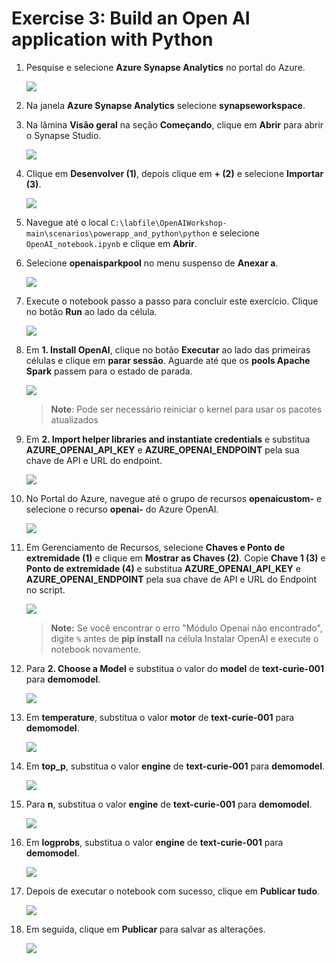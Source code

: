 # Exercise 3: Build an Open AI application with Python

1. Pesquise e selecione **Azure Synapse Analytics** no portal do Azure.

      ![](images/p2-1.png)

1. Na janela **Azure Synapse Analytics** selecione **synapseworkspace<inject key="DeploymentID" enableCopy="false"/>**.   

1. Na lâmina **Visão geral** na seção **Começando**, clique em **Abrir** para abrir o Synapse Studio.
     
     ![](../openai_batch_pipeline/images/image(9).png)
    
1. Clique em **Desenvolver (1)**, depois clique em **+ (2)** e selecione **Importar (3)**.

    ![](images/import-note-1.png)

1. Navegue até o local `C:\labfile\OpenAIWorkshop-main\scenarios\powerapp_and_python\python` e selecione `OpenAI_notebook.ipynb` e clique em **Abrir**.

1. Selecione **openaisparkpool** no menu suspenso de **Anexar a**.

    ![](images/openai-sparkpool.png)

1. Execute o notebook passo a passo para concluir este exercício. Clique no botão **Run** ao lado da célula.

     ![](images/run.png)

1. Em **1. Install OpenAI**, clique no botão **Executar** ao lado das primeiras células e clique em **parar sessão**. Aguarde até que os **pools Apache Spark** passem para o estado de parada. 

     ![](images/run-python1.png)

      > **Note**: Pode ser necessário reiniciar o kernel para usar os pacotes atualizados

1. Em **2. Import helper libraries and instantiate credentials** e substitua **AZURE_OPENAI_API_KEY** e **AZURE_OPENAI_ENDPOINT** pela sua chave de API e URL do endpoint.

     ![](images/key-endpoint.png)
   
1. No Portal do Azure, navegue até o grupo de recursos **openaicustom-<inject key="DeploymentID" enableCopy="false"/>** e selecione o recurso **openai-<inject key="DeploymentID" enableCopy="false"/>** do Azure OpenAI.

    ![](images/18-10-24(11).png)

1. Em Gerenciamento de Recursos, selecione **Chaves e Ponto de extremidade (1)** e clique em **Mostrar as Chaves (2)**. Copie **Chave 1 (3)** e **Ponto de extremidade (4)** e substitua **AZURE_OPENAI_API_KEY** e **AZURE_OPENAI_ENDPOINT** pela sua chave de API e URL do Endpoint no script.

   ![](images/18-10-24(12).png)
     
    > **Note:** Se você encontrar o erro "Módulo Openai não encontrado", digite `%` antes de **pip install** na célula Instalar OpenAI e execute o notebook novamente.

1. Para **2. Choose a Model** e substitua o valor do **model** de **text-curie-001** para **demomodel**.

    ![](images/choosemodel.png)

1. Em **temperature**, substitua o valor **motor** de **text-curie-001** para **demomodel**.

     ![](images/temp.png)

1. Em **top_p**, substitua o valor **engine** de **text-curie-001** para **demomodel**.

     ![](images/top-p.png)

1. Para **n**, substitua o valor **engine** de **text-curie-001** para **demomodel**.

     ![](images/n.png)

1. Em **logprobs**, substitua o valor **engine** de **text-curie-001** para **demomodel**.

     ![](images/logprobs.png)

1. Depois de executar o notebook com sucesso, clique em **Publicar tudo**.

     ![](images/publish.png)

1. Em seguida, clique em **Publicar** para salvar as alterações.

    ![](images/publish-1.png)

   <validation step="25c1c315-a610-4974-ae83-c5b3983d798e" />
